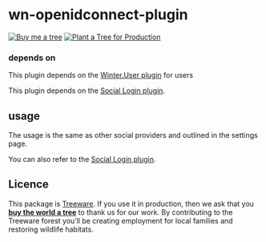 # wn-openidconnect-plugin

[![Buy me a tree](https://img.shields.io/badge/Buy%20me%20a%20tree-%F0%9F%8C%B3-green)](https://ecologi.com/mik-p-online?gift-trees)
[![Plant a Tree for Production](https://img.shields.io/badge/dynamic/json?color=brightgreen&label=Plant%20a%20Tree%20for%20Production&query=%24.total&url=https%3A%2F%2Fpublic.offset.earth%2Fusers%2Ftreeware%2Ftrees)](https://plant.treeware.earth/mik-p/wn-openidconnect-plugin)

### depends on

This plugin depends on the [Winter.User plugin](https://github.com/wintercms/wn-user-plugin) for users

This plugin depends on the [Social Login plugin](https://github.com/flynsarmy/wn-sociallogin-plugin).

## usage

The usage is the same as other social providers and outlined in the settings page.

You can also refer to the [Social Login plugin](https://github.com/flynsarmy/wn-sociallogin-plugin).

## Licence

This package is [Treeware](https://treeware.earth). If you use it in production, then we ask that you [**buy the world a tree**](https://plant.treeware.earth/mik-p/wn-openidconnect-plugin) to thank us for our work. By contributing to the Treeware forest you’ll be creating employment for local families and restoring wildlife habitats.
